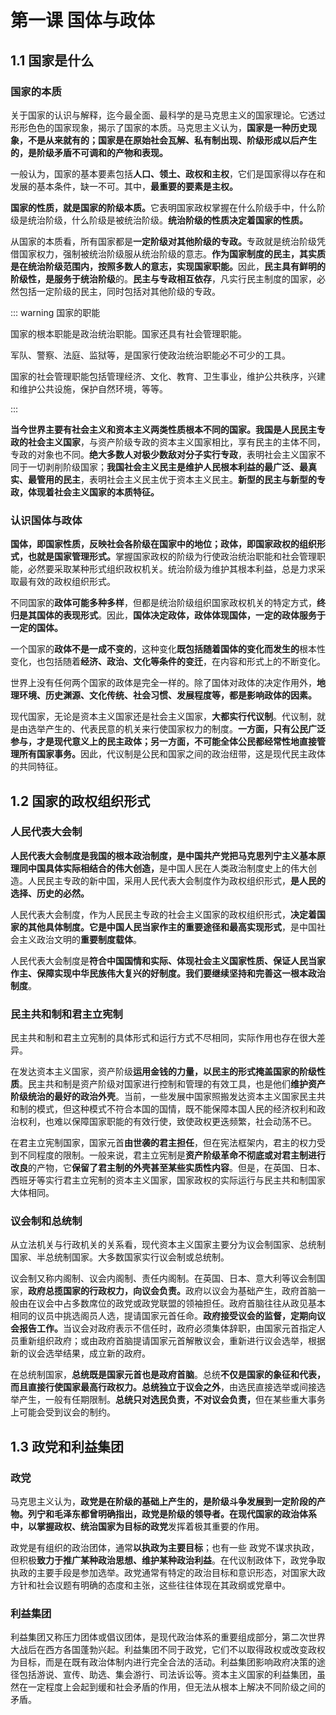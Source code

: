 # 第一课 国体与政体

## 1.1 国家是什么

### 国家的本质

关于国家的认识与解释，迄今最全面、最科学的是马克思主义的国家理论。它透过形形色色的国家现象，揭示了国家的本质。马克思主义认为，**国家是一种历史现象，不是从来就有的；国家是在原始社会瓦解、私有制出现、阶级形成以后产生的，是阶级矛盾不可调和的产物和表现。**

一般认为，国家的基本要素包括**人口、领土、政权和主权**，它们是国家得以存在和发展的基本条件，缺一不可。其中，**最重要的要素是主权。**

<strong>国家的性质，就是国家的阶级本质。</strong>它表明国家政权掌握在什么阶级手中，什么阶级是统治阶级，什么阶级是被统治阶级。**统治阶级的性质决定着国家的性质。**

从国家的本质看，所有国家都是<strong>一定阶级对其他阶级的专政。</strong>专政就是统治阶级凭借国家权力，强制被统治阶级服从统治阶级的意志。<strong>作为国家制度的民主，其实质是在统治阶级范围内，按照多数人的意志，实现国家职能。</strong>因此，**民主具有鲜明的阶级性，是服务于统治阶级**的。**民主与专政相互依存**，凡实行民主制度的国家，必然包括一定阶级的民主，同时包括对其他阶级的专政。

::: warning 国家的职能

国家的根本职能是政治统治职能。国家还具有社会管理职能。

军队、警察、法庭、监狱等，是国家行使政治统治职能必不可少的工具。

国家的社会管理职能包括管理经济、文化、教育、卫生事业，维护公共秩序，兴建和维护公共设施，保护自然环境，等等。

:::

**当今世界主要有社会主义和资本主义两类性质根本不同的国家。**我国是**人民民主专政的社会主义国家**，与资产阶级专政的资本主义国家相比，享有民主的主体不同，专政的对象也不同。**绝大多数人对极少数敌对分子实行专政**，表明社会主义国家不同于一切剥削阶级国家；**我国社会主义民主是维护人民根本利益的最广泛、最真实、最管用的民主**，表明社会主义民主优于资本主义民主。**新型的民主与新型的专政，体现着社会主义国家的本质特征。**

### 认识国体与政体

<strong>国体，即国家性质，反映社会各阶级在国家中的地位；政体，即国家政权的组织形式，也就是国家管理形式。</strong>掌握国家政权的阶级为行使政治统治职能和社会管理职能，必然要采取某种形式组织政权机关。统治阶级为维护其根本利益，总是力求采取最有效的政权组织形式。

不同国家的**政体可能多种多样**，但都是统治阶级组织国家政权机关的特定方式，**终归是其国体的表现形式**。因此，**国体决定政体，政体体现国体，一定的政体服务于一定的国体。**

一个国家的**政体不是一成不变的**，这种变化**既包括随着国体的变化而发生的**根本性变化，也包括随着**经济、政治、文化等条件的变迁**，在内容和形式上的不断变化。

世界上没有任何两个国家的政体是完全一样的。除了国体对政体的决定作用外，**地理环境、历史渊源、文化传统、社会习惯、发展程度等，都是影响政体的因素。**

现代国家，无论是资本主义国家还是社会主义国家，**大都实行代议制**。代议制，就是由选举产生的、代表民意的机关来行使国家权力的制度。<strong>一方面，只有公民广泛参与，才是现代意义上的民主政体；另一方面，不可能全体公民都经常性地直接管理所有国家事务。</strong>因此，代议制是公民和国家之间的政治纽带，这是现代民主政体的共同特征。

## 1.2 国家的政权组织形式

### 人民代表大会制

<strong>人民代表大会制度是我国的根本政治制度，是中国共产党把马克思列宁主义基本原理同中国具体实际相结合的伟大创造，</strong>是中国人民在人类政治制度史上的伟大创造。人民民主专政的新中国，采用人民代表大会制度作为政权组织形式，**是人民的选择、历史的必然。**

人民代表大会制度，作为人民民主专政的社会主义国家的政权组织形式，**决定着国家的其他具体制度。**它是中国人民当家作主的**重要途径和最高实现形式**，是中国社会主义政治文明的**重要制度载体**。

人民代表大会制度是**符合中国国情和实际、体现社会主义国家性质、保证人民当家作主、保障实现中华民族伟大复兴的好制度。**我们要继续坚持和完善这一**根本政治制度**。

### 民主共和制和君主立宪制

民主共和制和君主立宪制的具体形式和运行方式不尽相同，实际作用也存在很大差异。

在发达资本主义国家，资产阶级**运用金钱的力量，以民主的形式掩盖国家的阶级性质**。民主共和制是资产阶级对国家进行控制和管理的有效工具，也是他们**维护资产阶级统治的最好的政治外壳**。当前，一些发展中国家照搬发达资本主义国家民主共和制的模式，但这种模式不符合本国的国情，既不能保障本国人民的经济权利和政治权利，也难以保障国家职能的有效行使，致使政权更迭频繁，社会动荡不已。

在君主立宪制国家，国家元首**由世袭的君主担任**，但在宪法框架内，君主的权力受到不同程度的限制。一般来说，君主立宪制是**资产阶级革命不彻底或对君主制进行改良**的产物，它**保留了君主制的外壳甚至某些实质性内容**。但是，在英国、日本、西班牙等实行君主立宪制的资本主义国家，国家政权的实际运行与民主共和制国家大体相同。

### 议会制和总统制

从立法机关与行政机关的关系看，现代资本主义国家主要分为议会制国家、总统制国家、半总统制国家。大多数国家实行议会制或总统制。

议会制又称内阁制、议会内阁制、责任内阁制。在英国、日本、意大利等议会制国家，<strong>政府总揽国家的行政权力，向议会负责。</strong>政府以议会为基础产生，政府首脑一般由在议会中占多数席位的政党或政党联盟的领袖担任。政府首脑往往从政见基本相同的议员中挑选阁员人选，提请国家元首任命。<strong>政府接受议会的监督，定期向议会报告工作。</strong>当议会对政府表示不信任时，政府必须集体辞职，由国家元首指定人员重新组织政府；或由政府首脑提请国家元首解散议会，重新进行议会选举，根据新的议会选举结果，成立新的政府。

在总统制国家，**总统既是国家元首也是政府首脑**。总统**不仅是国家的象征和代表，而且直接行使国家最高行政权力。**总统**独立于议会之外**，由选民直接选举或间接选举产生，一般有任期限制。<strong>总统只对选民负责，不对议会负责，</strong>但在某些重大事务上可能会受到议会的制约。

## 1.3 政党和利益集团

### 政党

马克思主义认为，**政党是在阶级的基础上产生的，是阶级斗争发展到一定阶段的产物。**列宁和毛泽东都曾明确指出，政党是阶级的领导者。在现代国家的政治体系中，以**掌握政权、统治国家为目标的政党**发挥着极其重要的作用。

政党是有组织的政治团体，通常**以执政为主要目标**；也有一些
政党不谋求执政，但积极**致力于推广某种政治思想、维护某种政治利益**。在代议制政体下，政党争取执政的主要手段是参加选举。政党通常有特定的政治目标和意识形态，对国家大政方针和社会议题有明确的态度和主张，这些往往体现在其政纲或党章中。

### 利益集团

利益集团又称压力团体或倡议团体，是现代政治体系的重要组成部分，第二次世界大战后在西方各国蓬勃兴起。利益集团不同于政党，它们不以取得政权或改变政权为目标，而是在既有政治体制内进行完全合法的活动。利益集团影响政府决策的途径包括游说、宣传、助选、集会游行、司法诉讼等。资本主义国家的利益集团，虽然在一定程度上会起到缓和社会矛盾的作用，但无法从根本上解决不同阶级之间的矛盾。